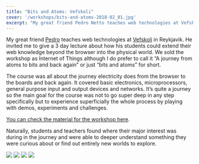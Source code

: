 ```yaml
---
title: "Bits and Atoms: Vefskoli"
cover: '/workshops/bits-and-atoms-2018-02_01.jpg'
excerpt: "My great friend Pedro Netto teaches web technologies at Vefskoli in Reykjavik. He invited me to give a 3 day lecture about how his students could extend their web knowledge beyond the browser into the physical world. We sold the workshop as Internet of Things although I do prefer to call it “A journey from atoms to bits and back again” or just “bits and atoms” for short."
---
```


My great friend [Pedro](https://brisa.is/) teaches web technologies at [Vefskoli](https://vefskoli.is/) in Reykjavik. He invited me to give a 3 day lecture about how his students could extend their web knowledge beyond the browser into the physical world. We sold the workshop as Internet of Things although I do prefer to call it “A journey from atoms to bits and back again” or just “bits and atoms” for short.

The course was all about the journey electricity does from the browser to the boards and back again. It covered basic electronics, microprocessors, general purpose input and output devices and networks. It’s quite a journey so the main goal for the course was not to go super deep in any step specifically but to experience superficially the whole process by playing with demos, experiments and challenges.

[You can check the material for the workshop here](https://github.com/murilopolese/bits-and-atoms).

Naturally, students and teachers found where their major interest was during in the journey and were able to deeper understand something they were curious about or find out entirely new worlds to explore.

![](/workshops/bits-and-atoms-2018-02_01.jpg)
![](/workshops/bits-and-atoms-2018-02_04.jpg)
![](/workshops/bits-and-atoms-2018-02_02.jpg)
![](/workshops/bits-and-atoms-2018-02_03.jpg)
